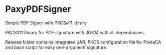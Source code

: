 # PaxyPDFSigner
Simple PDF Signer with PKCS#11 library

PKCS#11 library for PDF signature with JDK14 with all dependances.

Release folder contains integrated JAR, PKCS configuration file for PostaCA and bash script for easy one-argument signature.
